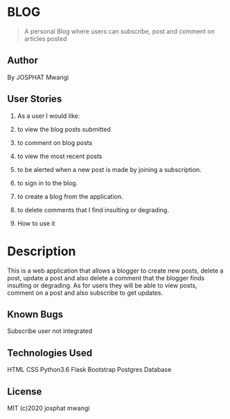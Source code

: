 # BLOG
> A personal Blog where users can subscribe, post and comment on articles posted

## Author
By JOSPHAT Mwangi

## User Stories
1. As a user I would like:

2. to view the blog posts submitted
3. to comment on blog posts
4. to view the most recent posts
5. to be alerted when a new post is made by joining a subscription.
6. to sign in to the blog.
7. to create a blog from the application.
8. to delete comments that I find insulting     or  degrading.
9. How to use it

# Description
This is a web application that allows a blogger to create new posts, delete a post, update a post and also delete a comment that the blogger finds insulting or degrading. As for users they will be able to view posts, comment on a post and also subscribe to get updates.


## Known Bugs
Subscribe user not integrated

## Technologies Used
HTML
CSS
Python3.6
Flask
Bootstrap
Postgres Database

## License
MIT (c)2020 josphat mwangi